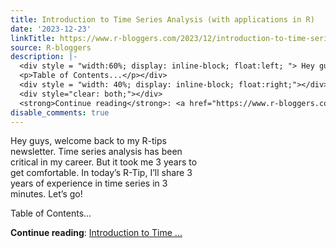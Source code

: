 ```yaml
---
title: Introduction to Time Series Analysis (with applications in R)
date: '2023-12-23'
linkTitle: https://www.r-bloggers.com/2023/12/introduction-to-time-series-analysis-with-applications-in-r/
source: R-bloggers
description: |-
  <div style = "width:60%; display: inline-block; float:left; "> Hey guys, welcome back to my R-tips newsletter. Time series analysis has been critical in my career. But it took me 3 years to get comfortable. In today’s R-Tip, I’ll share 3 years of experience in time series in 3 minutes. Let’s go!</p>
  <p>Table of Contents...</p></div>
  <div style = "width: 40%; display: inline-block; float:right;"></div>
  <div style="clear: both;"></div>
  <strong>Continue reading</strong>: <a href="https://www.r-bloggers.com/2023/12/introduction-to-time-series-analysis-with-applications-in-r/">Introduction to Time ...
disable_comments: true
---
```

<div style = "width:60%; display: inline-block; float:left; "> Hey guys, welcome back to my R-tips newsletter. Time series analysis has been critical in my career. But it took me 3 years to get comfortable. In today’s R-Tip, I’ll share 3 years of experience in time series in 3 minutes. Let’s go!</p>
<p>Table of Contents...</p></div>
<div style = "width: 40%; display: inline-block; float:right;"></div>
<div style="clear: both;"></div>
<strong>Continue reading</strong>: <a href="https://www.r-bloggers.com/2023/12/introduction-to-time-series-analysis-with-applications-in-r/">Introduction to Time ...